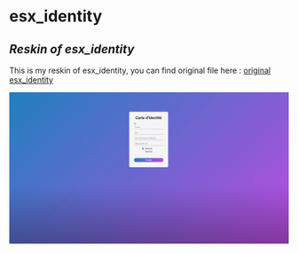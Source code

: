 # esx_identity
## *Reskin of esx_identity*

This is my reskin of esx_identity, you can find original file here : [original esx_identity](https://github.com/ESX-Org/esx_identity) 

![esx_identity](https://github.com/ArdentLeKey/esx_identity/blob/master/esx_identity.PNG "esx_identity")
